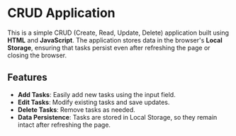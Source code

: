 # CRUD Application

This is a simple CRUD (Create, Read, Update, Delete) application built using **HTML** and **JavaScript**. The application stores data in the browser's **Local Storage**, ensuring that tasks persist even after refreshing the page or closing the browser.

## Features

- **Add Tasks**: Easily add new tasks using the input field.
- **Edit Tasks**: Modify existing tasks and save updates.
- **Delete Tasks**: Remove tasks as needed.
- **Data Persistence**: Tasks are stored in Local Storage, so they remain intact after refreshing the page.



